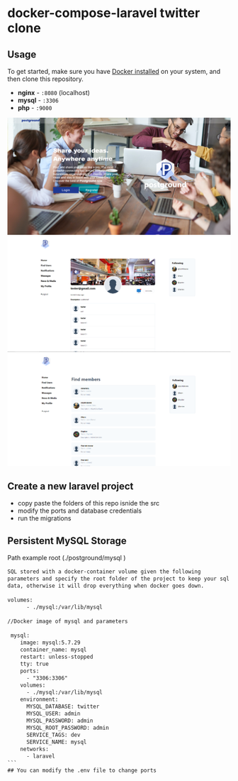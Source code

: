 # docker-compose-laravel twitter clone
## Usage

To get started, make sure you have [Docker installed](https://docs.docker.com/docker-for-mac/install/) on your system, and then clone this repository.


- **nginx** - `:8080` (localhost)
- **mysql** - `:3306`
- **php** - `:9000`

<img src="post1.PNG">
<img src="post2.PNG">
<img src="post3.PNG">

## Create a new laravel project
- copy paste the folders of this repo isnide the src
- modify the ports and database credentials
- run the migrations

## Persistent MySQL Storage
Path example root (./postground/mysql )
````
SQL stored with a docker-container volume given the following parameters and specify the root folder of the project to keep your sql data, otherwise it will drop everything when docker goes down.

volumes:
      - ./mysql:/var/lib/mysql

//Docker image of mysql and parameters

 mysql:
    image: mysql:5.7.29
    container_name: mysql
    restart: unless-stopped
    tty: true
    ports:
      - "3306:3306"
    volumes:
      - ./mysql:/var/lib/mysql
    environment:
      MYSQL_DATABASE: twitter
      MYSQL_USER: admin
      MYSQL_PASSWORD: admin
      MYSQL_ROOT_PASSWORD: admin
      SERVICE_TAGS: dev
      SERVICE_NAME: mysql
    networks:
      - laravel
```
## You can modify the .env file to change ports


